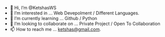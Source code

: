 - 👋 Hi, I’m @KetshasWS
- 👀 I’m interested in ... Web Devepolment / Different Languages.
- 🌱 I’m currently learning ... Github / Python
- 💞️ I’m looking to collaborate on ... Private Project / Open To Collaboration 
- 📫 How to reach me ... ketshas@gmail.com.

<!---
KetshasWS/KetshasWS is a ✨ special ✨ repository because its `README.md` (this file) appears on your GitHub profile.
You can click the Preview link to take a look at your changes.
--->

